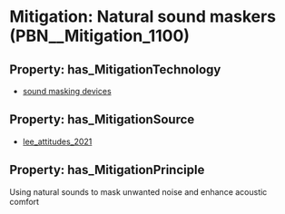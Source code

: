 # Mitigation: __Natural sound maskers__ (PBN__Mitigation_1100)

## Property: has_MitigationTechnology

* [sound masking devices](../Technology/PBN__Technology_3648)

## Property: has_MitigationSource

* [lee_attitudes_2021](../Article/PBN__Article_247)

## Property: has_MitigationPrinciple

Using natural sounds to mask unwanted noise and enhance acoustic comfort

